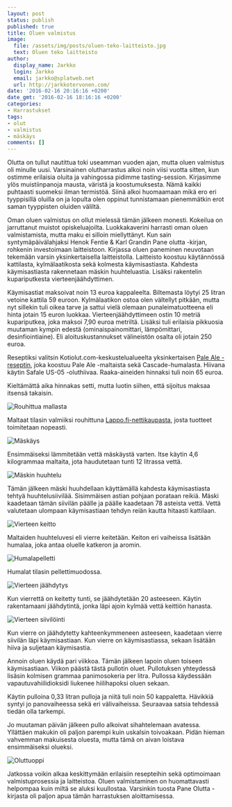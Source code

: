 ```yaml
---
layout: post
status: publish
published: true
title: Oluen valmistus
image:
  file: /assets/img/posts/oluen-teko-laitteisto.jpg
  text: Oluen teko laitteisto
author:
  display_name: Jarkko
  login: Jarkko
  email: jarkko@splatweb.net
  url: http://jarkkotervonen.com/
date: '2016-02-16 20:16:16 +0200'
date_gmt: '2016-02-16 18:16:16 +0200'
categories:
- Harrastukset
tags:
- olut
- valmistus
- mäskäys
comments: []
---
```

Olutta on tullut nautittua toki useamman vuoden ajan, mutta oluen valmistus oli minulle uusi. Varsinainen olutharrastus alkoi noin viisi vuotta sitten, kun ostimme erilaisia oluita ja vahingossa pidimme tasting-session. Kirjasimme ylös muistiinpanoja mausta, väristä ja koostumuksesta. Nämä kaikki puhtaasti suomeksi ilman termistöä. Siinä alkoi huomaamaan mikä ero eri tyyppisillä oluilla on ja lopulta olen oppinut tunnistamaan pienemmätkin erot saman tyyppisten oluiden väliltä.

Oman oluen valmistus on ollut mielessä tämän jälkeen monesti. Kokeilua on jarruttanut muistot opiskeluajoilta. Luokkakaverini harrasti oman oluen valmistamista, mutta maku ei silloin miellyttänyt. Kun sain syntymäpäivälahjaksi Henok Fentie &amp; Karl Grandin Pane olutta -kirjan, rohkenin investoimaan laitteistoon. Kirjassa oluen paneminen neuvotaan tekemään varsin yksinkertaisella laitteistolla. Laitteisto koostuu käytännössä kattilasta, kylmälaatikosta sekä kolmesta käymisastiasta. Kahdesta käymisastiasta rakennetaan mäskin huuhteluastia. Lisäksi rakentelin kupariputkesta vierteenjäähdyttimen.

Käymisastiat maksoivat noin 13 euroa kappaleelta. Biltemasta löytyi 25 litran vetoine kattila 59 euroon. Kylmälaatikon ostoa olen vältellyt pitkään, mutta nyt sillekin tuli oikea tarve ja sattui vielä olemaan punaleimatuotteena eli hinta jotain 15 euron luokkaa. Vierteenjäähdyttimeen ostin 10 metriä kupariputkea, joka maksoi 7,90 euroa metriltä. Lisäksi tuli erilaisia pikkuosia muutaman kympin edestä (ominaispainomittari, lämpömittari, desinfiointiaine). Eli aloituskustannukset välineistön osalta oli jotain 250 euroa.

Reseptiksi valitsin Kotiolut.com-keskustelualueelta yksinkertaisen [Pale Ale -reseptin](http://www.kotiolut.com/viewtopic.php?p=1731#p1731), joka koostuu Pale Ale -maltaista sekä Cascade-humalasta. Hiivana käytin Safale US-05 -oluthiivaa. Raaka-aineiden hinnaksi tuli noin 65 euroa.

Kieltämättä aika hinnakas setti, mutta luotin siihen, että sijoitus maksaa itsensä takaisin.

<amp-img src="/assets/img/posts/mallasta.jpg" alt="Rouhittua mallasta" width="4" height="3" layout="responsive">
  <noscript><img src="/assets/img/posts/mallasta.jpg" alt="Rouhittua mallasta" /></noscript>
</amp-img>

Maltaat tilasin valmiiksi rouhittuna [Lappo.fi-nettikaupasta](http://www.lappo.fi/), josta tuotteet toimitetaan nopeasti.

<amp-img src="/assets/img/posts/maskays.jpg" alt="Mäskäys" width="4" height="3" layout="responsive">
  <noscript><img src="/assets/img/posts/maskays.jpg" alt="Mäskäys" /></noscript>
</amp-img>

Ensimmäiseksi lämmitetään vettä mäskäystä varten. Itse käytin 4,6 kilogrammaa maltaita, jota haudutetaan tunti 12 litrassa vettä.

<amp-img src="/assets/img/posts/maskin-huuhtelu.jpg" alt="Mäskin huuhtelu" width="4" height="3" layout="responsive">
  <noscript><img src="/assets/img/posts/maskin-huuhtelu.jpg" alt="Mäskin huuhtelu" /></noscript>
</amp-img>

Tämän jälkeen mäski huuhdellaan käyttämällä kahdesta käymisastiasta tehtyä huuhtelusiivilää. Sisimmäisen astian pohjaan porataan reikiä. Mäski kaadetaan tämän siivilän päälle ja päälle kaadetaan 78 asteista vettä. Vettä valutetaan ulompaan käymisastiaan tehdyn reiän kautta hitaasti kattilaan.

<amp-img src="/assets/img/posts/vierteen-keitto.jpg" alt="Vierteen keitto" width="4" height="3" layout="responsive">
  <noscript><img src="/assets/img/posts/vierteen-keitto.jpg" alt="Vierteen keitto" /></noscript>
</amp-img>

Maltaiden huuhteluvesi eli vierre keitetään. Keiton eri vaiheissa lisätään humalaa, joka antaa oluelle katkeron ja aromin.

<amp-img src="/assets/img/posts/humalapelletti.jpg" alt="Humalapelletti" width="4" height="3" layout="responsive">
  <noscript><img src="/assets/img/posts/humalapelletti.jpg" alt="Humalapelletti" /></noscript>
</amp-img>

Humalat tilasin pellettimuodossa.

<amp-img src="/assets/img/posts/vierteen-jaahdytys.jpg" alt="Vierteen jäähdytys" width="4" height="3" layout="responsive">
  <noscript><img src="/assets/img/posts/vierteen-jaahdytys.jpg" alt="Vierteen jäähdytys" /></noscript>
</amp-img>

Kun vierrettä on keitetty tunti, se jäähdytetään 20 asteeseen. Käytin rakentamaani jäähdytintä, jonka läpi ajoin kylmää vettä keittiön hanasta.

<amp-img src="/assets/img/posts/siivila.jpg" alt="Vierteen siivilöinti" width="4" height="3" layout="responsive">
  <noscript><img src="/assets/img/posts/siivila.jpg" alt="Vierteen siivilöinti" /></noscript>
</amp-img>

Kun vierre on jäähdytetty kahteenkymmeneen asteeseen, kaadetaan vierre siivilän läpi käymisastiaan. Kun vierre on käymisastiassa, sekaan lisätään hiiva ja suljetaan käymisastia.

Annoin oluen käydä pari viikkoa. Tämän jälkeen lapoin oluen toiseen käymisastiaan. Viikon päästä tästä pullotin oluet. Pullotuksen yhteydessä lisäsin kolmisen grammaa panimosokeria per litra. Pullossa käydessään vapautuvahiilidioksidi liukenee hiilihapoksi oluen sekaan.

Käytin pulloina 0,33 litran pulloja ja niitä tuli noin 50 kappaletta. Hävikkiä syntyi jo panovaiheessa sekä eri välivaiheissa. Seuraavaa satsia tehdessä tiedän olla tarkempi.

Jo muutaman päivän jälkeen pullo alkoivat sihahtelemaan avatessa. Yllättäen makukin oli paljon parempi kuin uskalsin toivoakaan. Pidän hieman vahvemman makuisesta oluesta, mutta tämä on aivan loistava ensimmäiseksi olueksi.

<amp-img src="/assets/img/posts/oluttuoppi.jpg" alt="Oluttuoppi" width="4" height="3" layout="responsive">
  <noscript><img src="/assets/img/posts/oluttuoppi.jpg" alt="Oluttuoppi" /></noscript>
</amp-img>

Jatkossa voikin alkaa keskittymään erilaisiin resepteihin sekä optimoimaan valmistuprosessia ja laitteistoa. Oluen valmistaminen on huomattavasti helpompaa kuin miltä se aluksi kuullostaa. Varsinkin tuosta Pane Olutta -kirjasta oli paljon apua tämän harrastuksen aloittamisessa.
